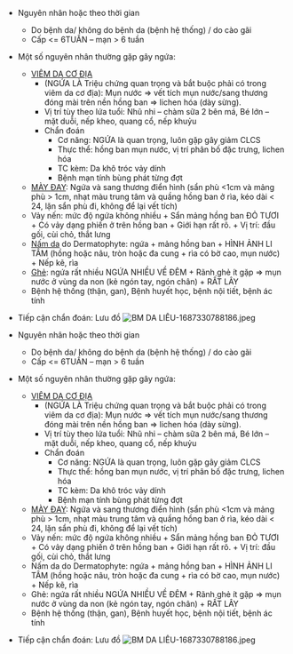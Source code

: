 - Nguyên nhân hoặc theo thời gian
	- Do bệnh da/ không do bệnh da (bệnh hệ thống) / do cào gãi
	- Cấp <= 6TUẦN – mạn > 6 tuần
- Một số nguyên nhân thường gặp gây ngứa:
	- [VIÊM DA CƠ ĐỊA](./VI%C3%8AM%20DA%20C%C6%A0%20%C4%90%E1%BB%8AA.md)
		- (NGỨA LÀ Triệu chứng quan trọng và bắt buộc phải có trong viêm da cơ địa): Mụn nước => vết tích mụn nước/sang thương đóng mài trên nền hồng ban => lichen hóa (dày sừng). 
		- Vị trí tùy theo lứa tuổi: Nhũ nhi – chàm sữa 2 bên má, Bé lớn – mặt duỗi, nếp kheo, quang cổ, nếp khuỷu
		- Chẩn đoán
			- Cơ năng: NGỨA là quan trọng, luôn gặp gây giảm CLCS
			- Thực thể: hồng ban mụn nước, vị trí phân bố đặc trưng, lichen hóa
			- TC kèm: Da khô tróc vảy dính
			- Bệnh mạn tính bùng phát từng đợt
	- [MÀY ĐAY](./M%C3%80Y%20%C4%90AY.md): Ngứa và sang thương điển hình (sẩn phù <1cm và mảng phù > 1cm, nhạt màu trung tâm và quầng hồng ban ở rìa, kéo dài < 24, lặn sẩn phù đi, không để lại vết tích)
	- Vảy nến: mức độ ngứa không nhiều + Sẩn mảng hồng ban ĐỎ TƯƠI + Có vảy dạng phiến ở trên hồng ban + Giới hạn rất rõ. + Vị trí: đầu gối, cùi chỏ, thắt lưng
	- [Nấm da](N%E1%BA%A5m%20da.md) do Dermatophyte: ngứa + mảng hồng ban + HÌNH ẢNH LI TÂM (hồng hoặc nâu, tròn hoặc đa cung + rìa có bờ cao, mụn nước) + Nếp kẽ, rìa
	- [Ghẻ](Gh%E1%BA%BB.md): ngứa rất nhiều NGỨA NHIỀU VỀ ĐÊM + Rãnh ghẻ ít gặp => mụn nước ở vùng da non (kẻ ngón tay, ngón chân) + RẤT LÂY
	- Bệnh hệ thống (thận, gan), Bệnh huyết học, bệnh nội tiết, bệnh ác tính
- Tiếp cận chẩn đoán: Lưu đồ
![BM DA LIỄU-1687330788186.jpeg](../../../200%20Files/image/image/BM%20DA%20LI%E1%BB%84U-1687330788186.jpeg)



- Nguyên nhân hoặc theo thời gian
	- Do bệnh da/ không do bệnh da (bệnh hệ thống) / do cào gãi
	- Cấp <= 6TUẦN – mạn > 6 tuần
- Một số nguyên nhân thường gặp gây ngứa:
	- [VIÊM DA CƠ ĐỊA](./VI%C3%8AM%20DA%20C%C6%A0%20%C4%90%E1%BB%8AA.md)
		- (NGỨA LÀ Triệu chứng quan trọng và bắt buộc phải có trong viêm da cơ địa): Mụn nước => vết tích mụn nước/sang thương đóng mài trên nền hồng ban => lichen hóa (dày sừng). 
		- Vị trí tùy theo lứa tuổi: Nhũ nhi – chàm sữa 2 bên má, Bé lớn – mặt duỗi, nếp kheo, quang cổ, nếp khuỷu
		- Chẩn đoán
			- Cơ năng: NGỨA là quan trọng, luôn gặp gây giảm CLCS
			- Thực thể: hồng ban mụn nước, vị trí phân bố đặc trưng, lichen hóa
			- TC kèm: Da khô tróc vảy dính
			- Bệnh mạn tính bùng phát từng đợt
	- [MÀY ĐAY](./M%C3%80Y%20%C4%90AY.md): Ngứa và sang thương điển hình (sẩn phù <1cm và mảng phù > 1cm, nhạt màu trung tâm và quầng hồng ban ở rìa, kéo dài < 24, lặn sẩn phù đi, không để lại vết tích)
	- Vảy nến: mức độ ngứa không nhiều + Sẩn mảng hồng ban ĐỎ TƯƠI + Có vảy dạng phiến ở trên hồng ban + Giới hạn rất rõ. + Vị trí: đầu gối, cùi chỏ, thắt lưng
	- Nấm da do Dermatophyte: ngứa + mảng hồng ban + HÌNH ẢNH LI TÂM (hồng hoặc nâu, tròn hoặc đa cung + rìa có bờ cao, mụn nước) + Nếp kẽ, rìa
	- Ghẻ: ngứa rất nhiều NGỨA NHIỀU VỀ ĐÊM + Rãnh ghẻ ít gặp => mụn nước ở vùng da non (kẻ ngón tay, ngón chân) + RẤT LÂY
	- Bệnh hệ thống (thận, gan), Bệnh huyết học, bệnh nội tiết, bệnh ác tính
- Tiếp cận chẩn đoán: Lưu đồ
![BM DA LIỄU-1687330788186.jpeg](../../../200%20Files/image/image/BM%20DA%20LI%E1%BB%84U-1687330788186.jpeg)